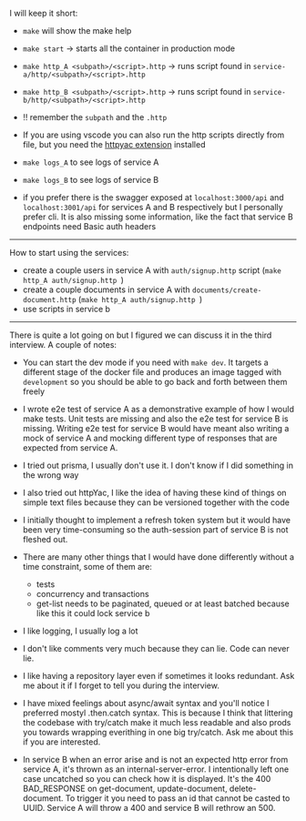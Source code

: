 I will keep it short:

- `make` will show the make help

- `make start` -> starts all the container in production mode
- `make http_A <subpath>/<script>.http` -> runs script found in `service-a/http/<subpath>/<script>.http`
- `make http_B <subpath>/<script>.http` -> runs script found in `service-b/http/<subpath>/<script>.http`

- !! remember the `subpath` and the `.http`

- If you are using vscode you can also run the http scripts directly from file, but you need the [httpyac extension](https://marketplace.cursorapi.com/items?itemName=anweber.vscode-httpyac) installed

- `make logs_A` to see logs of service A
- `make logs_B` to see logs of service B

- if you prefer there is the swagger exposed at `localhost:3000/api` and `localhost:3001/api` for services A and B respectively but I personally prefer cli. It is also missing some information, like the fact that service B endpoints need Basic auth headers
---

How to start using the services:

- create a couple users in service A with `auth/signup.http` script (`make http_A auth/signup.http `)
- create a couple documents in service A with `documents/create-document.http` (`make http_A auth/signup.http `)
- use scripts in service b

---

There is quite a lot going on but I figured we can discuss it in the third interview. A couple of notes:

- You can start the dev mode if you need with `make dev`. It targets a different stage of the docker file and produces an image tagged with `development` so you should be able to go back and forth between them freely

-  I wrote e2e test of service A as a demonstrative example of how I would make tests. Unit tests are missing and also the e2e test for service B is missing. Writing e2e test for service B would have meant also writing a mock of service A and mocking different type of responses that are expected from service A.

- I tried out prisma, I usually don't use it. I don't know if I did something in the wrong way

- I also tried out httpYac, I like the idea of having these kind of things on simple text files because they can be versioned together with the code

- I initially thought to implement a refresh token system but it would have been very time-consuming so the auth-session part of service B is not fleshed out.

- There are many other things that I would have done differently without a time constraint, some of them are:

  - tests
  - concurrency and transactions
  - get-list needs to be paginated, queued or at least batched because like this it could lock service b

- I like logging, I usually log a lot

- I don't like comments very much because they can lie. Code can never lie.

- I like having a repository layer even if sometimes it looks redundant. Ask me about it if I forget to tell you during the interview.

- I have mixed feelings about async/await syntax and you'll notice I preferred mostyl .then.catch syntax. This is because I think that littering the codebase with try/catch make it much less readable and also prods you towards wrapping everithing in one big try/catch. Ask me about this if you are interested.

- In service B when an error arise and is not an expected http error from service A, it's thrown as an internal-server-error. I intentionally left one case uncatched so you can check how it is displayed. It's the 400 BAD_RESPONSE on get-document, update-document, delete-document. To trigger it you need to pass an id that cannot be casted to UUID. Service A will throw a 400 and service B will rethrow an 500. 
